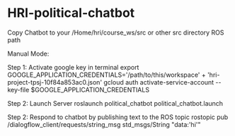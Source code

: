 # HRI-political-chatbot

Copy Chatbot to your /Home/hri/course_ws/src or other src directory ROS path


Manual Mode:

Step 1:  Activate google key in terminal
export GOOGLE_APPLICATION_CREDENTIALS='/path/to/this/workspace' + 'hri-project-tpsj-10f84a853ac0.json'
gcloud auth activate-service-account --key-file $GOOGLE_APPLICATION_CREDENTIALS

Step 2:  Launch Server
roslaunch political_chatbot political_chatbot.launch

Step 2:  Respond to chatbot by publishing text to the ROS topic
rostopic pub /dialogflow_client/requests/string_msg std_msgs/String "data:'hi'"
